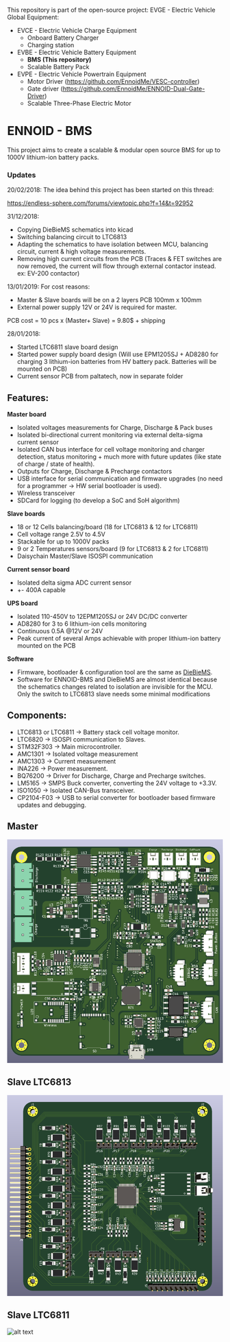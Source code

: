 This repository is part of the open-source project: EVGE - Electric Vehicle Global Equipment:

- EVCE - Electric Vehicle Charge Equipment
  - Onboard Battery Charger
  - Charging station
- EVBE - Electric Vehicle Battery Equipment 
  - **BMS (This repository)**
  - Scalable Battery Pack
- EVPE - Electric Vehicle Powertrain Equipment
  - Motor Driver (https://github.com/EnnoidMe/VESC-controller)
  - Gate driver (https://github.com/EnnoidMe/ENNOID-Dual-Gate-Driver)
  - Scalable Three-Phase Electric Motor

# ENNOID - BMS

This project aims to create a scalable & modular open source BMS for up to 1000V lithium-ion battery packs.

### Updates 

20/02/2018:
The idea behind this project has been started on this thread:

https://endless-sphere.com/forums/viewtopic.php?f=14&t=92952

31/12/2018:
- Copying DieBieMS schematics into kicad
- Switching balancing circuit to LTC6813 
- Adapting the schematics to have isolation between MCU, balancing circuit, current & high voltage measurements.
- Removing high current circuits from the PCB (Traces & FET switches are now removed, the current will flow through external contactor instead. ex: EV-200 contactor)

13/01/2019:
For cost reasons:
- Master & Slave boards will be on a 2 layers PCB 100mm x 100mm
- External power supply 12V or 24V is required for master. 

PCB cost = 10 pcs x (Master+ Slave) = 9.80$ + shipping 

28/01/2018:
- Started LTC6811 slave board design
- Started power supply board design (Will use EPM1205SJ + AD8280 for charging 3 lithium-ion batteries from HV battery pack. Batteries will be mounted on PCB)
- Current sensor PCB from paltatech, now in separate folder

## Features:

**Master board**
- Isolated voltages measurements for Charge, Discharge & Pack buses
- Isolated bi-directional current monitoring via external delta-sigma current sensor
- Isolated CAN bus interface for cell voltage monitoring and charger detection, status monitoring + much more with future updates (like state of charge / state of health).
- Outputs for Charge, Discharge & Precharge contactors
- USB interface for serial communication and firmware upgrades (no need for a programmer -> HW serial bootloader is used).
- Wireless transceiver
- SDCard for logging (to develop a SoC and SoH algorithm)

**Slave boards**
- 18 or 12 Cells balancing/board  (18 for LTC6813 & 12 for LTC6811)
- Cell voltage range 2.5V to 4.5V
- Stackable for up to 1000V packs 
- 9 or 2 Temperatures sensors/board (9 for LTC6813 & 2 for LTC6811)
- Daisychain Master/Slave ISOSPI communication 

**Current sensor board**
- Isolated delta sigma ADC current sensor
- +- 400A capable

**UPS board**
- Isolated 110-450V to 12EPM1205SJ or 24V DC/DC converter
- AD8280 for 3 to 6 lithium-ion cells monitoring
- Continuous 0.5A @12V or 24V
- Peak current of several Amps achievable with proper lithium-ion battery mounted on the PCB

**Software**

- Firmware, bootloader & configuration tool are the same as [DieBieMS](https://github.com/DieBieEngineering). 
- Software for ENNOID-BMS and DieBieMS are almost identical because the schematics changes related to isolation are invisible for the MCU. Only the switch to LTC6813 slave needs some minimal modifications

## Components:

- LTC6813 or LTC6811	-> Battery stack cell voltage monitor.
- LTC6820	-> ISOSPI communication to Slaves.
- STM32F303	-> Main microcontroller.
- AMC1301	-> Isolated voltage measurement
- AMC1303	-> Current measurement
- INA226	-> Power measurement.
- BQ76200	-> Driver for Discharge, Charge and Precharge switches.
- LM5165	-> SMPS Buck converter, converting the 24V voltage to +3.3V.
- ISO1050	-> Isolated CAN-Bus transceiver.
- CP2104-F03	-> USB to serial converter for bootloader based firmware updates and debugging.


## Master

![alt text](Master/PIC/MasterPCB.png)

## Slave LTC6813

![alt text](Slaves/LTC6813/PIC/SlavePCB.png)

## Slave LTC6811

![alt text](Slaves/LTC6811/PIC/SlavePCB.png)




